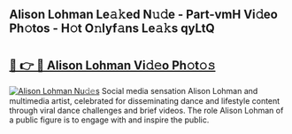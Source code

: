 ## Alison Lohman Le𝚊𝚔ed N𝚞𝚍e - Part-vmH Vi𝚍eo Ph𝚘tos - H𝚘t O𝚗lyf𝚊ns Le𝚊𝚔s qyLtQ

# <h2><a href="http://hfdve7q.feru.top/?c=Alison+Lohman">🔗 👉 🔴 Alison Lohman Vi𝚍𝚎o Ph𝚘t𝚘𝚜</a></h2>

[![Alison Lohman Nu𝚍𝚎s](https://i.imgur.com/0TWrTi3.gif)](http://hfdve7q.feru.top/?c=Alison+Lohman)
Social media sensation Alison Lohman and multimedia artist, celebrated for disseminating dance and lifestyle content through viral dance challenges and brief videos. The role Alison Lohman of a public figure is to engage with and inspire the public. 
